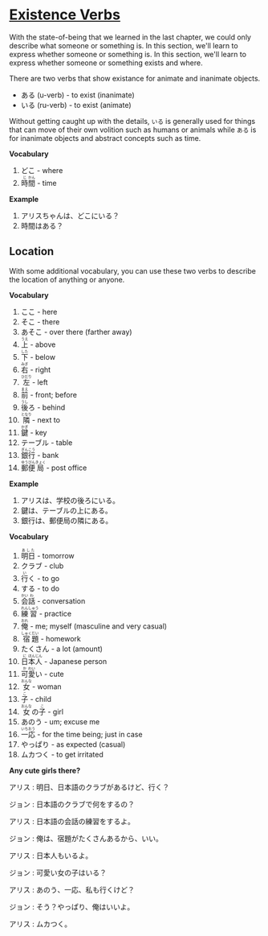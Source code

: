 # [Existence Verbs](http://www.guidetojapanese.org/learn/complete/existence)

With the state-of-being that we learned in the last chapter, we could only describe what someone or something is. In this section, we'll learn to express whether someone or something is. In this section, we'll learn to express whether someone or something exists and where.

There are two verbs that show existance for animate and inanimate objects.

- ある (u-verb) - to exist (inanimate)
- いる (ru-verb) - to exist (animate)

Without getting caught up with the details, `いる` is generally used for things that can move of their own volition such as humans or animals while `ある` is for inanimate objects and abstract concepts such as time.

**Vocabulary**

1. どこ - where
1. <ruby>時<rt>じ</rt>間<rt>かん</rt></ruby> - time

**Example**

1. アリスちゃんは、どこにいる？
1. 時間はある？

## Location

With some additional vocabulary, you can use these two verbs to describe the location of anything or anyone.

**Vocabulary**

1. ここ - here
1. そこ - there
1. あそこ - over there (farther away)
1. <ruby>上<rt>うえ</rt></ruby> - above
1. <ruby>下<rt>した</rt></ruby> - below
1. <ruby>右<rt>みぎ</rt></ruby> - right
1. <ruby>左<rt>ひだり</rt></ruby> - left
1. <ruby>前<rt>まえ</rt></ruby> - front; before
1. <ruby>後<rt>うし</rt>ろ</ruby> - behind
1. <ruby>隣<rt>となり</rt></ruby> - next to
1. <ruby>鍵<rt>かぎ</rt></ruby> - key
1. テーブル - table
1. <ruby>銀<rt>ぎん</rt>行<rt>こう</rt></ruby> - bank
1. <ruby>郵<rt>ゆう</rt>便<rt>びん</rt>局<rt>きょく</rt></ruby> - post office

**Example**

1. アリスは、学校の後ろにいる。
1. 鍵は、テーブルの上にある。
1. 銀行は、郵便局の隣にある。

**Vocabulary**

1. <ruby>明日<rt>あした</rt></ruby> - tomorrow
1. クラブ - club
1. <ruby>行<rt>い</rt>く</ruby> - to go
1. する - to do
1. <ruby>会<rt>かい</rt>話<rt>わ</rt></ruby> - conversation
1. <ruby>練<rt>れん</rt>習<rt>しゅう</rt></ruby> - practice
1. <ruby>俺<rt>おれ</rt></ruby> - me; myself (masculine and very casual)
1. <ruby>宿<rt>しゅく</rt>題<rt>だい</rt></ruby> - homework
1. たくさん - a lot (amount)
1. <ruby>日<rt>に</rt>本<rt>ほん</rt>人<rt>じん</rt></ruby> - Japanese person
1. <ruby>可<rt>か</rt>愛<rt>わい</rt>い</ruby> - cute
1. <ruby>女<rt>おんな</rt></ruby> - woman
1. <ruby>子<rt>こ</rt></ruby> - child
1. <ruby>女<rt>おんな</rt>の<rt></rt>子<rt>こ</rt></ruby> - girl
1. あのう - um; excuse me
1. <ruby>一<rt>いち</rt>応<rt>おう</rt></ruby> - for the time being; just in case
1. やっぱり - as expected (casual)
1. ムカつく - to get irritated

**Any cute girls there?**

アリス : 明日、日本語のクラブがあるけど、行く？

ジョン : 日本語のクラブで何をするの？

アリス : 日本語の会話の練習をするよ。

ジョン : 俺は、宿題がたくさんあるから、いい。

アリス : 日本人もいるよ。

ジョン : 可愛い女の子はいる？

アリス : あのう、一応、私も行くけど？

ジョン : そう？やっぱり、俺はいいよ。

アリス : ムカつく。